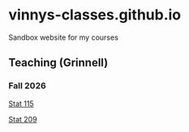# vinnys-classes.github.io
Sandbox website for my courses


## Teaching (Grinnell)
### Fall 2026

[Stat 115](https://vinnys-classes.github.io/main_115_tester.html)

[Stat 209](https://vinnys-classes.github.io/main_209_tester.html)
